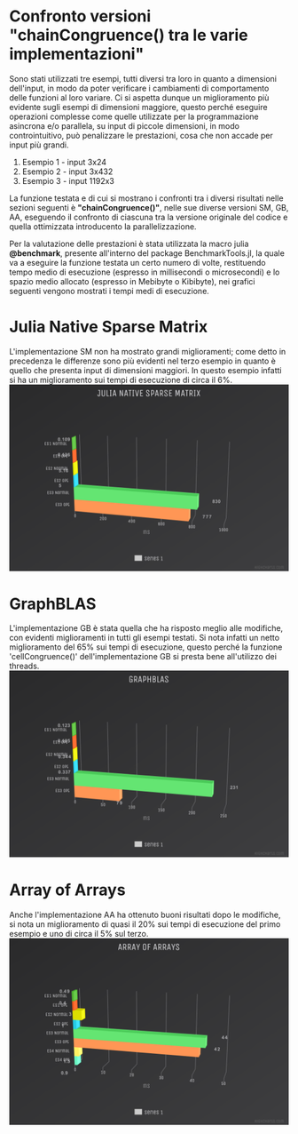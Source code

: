 # Confronto versioni "chainCongruence() tra le varie implementazioni"
Sono stati utilizzati tre esempi, tutti diversi tra loro in quanto a dimensioni dell'input, in modo da poter verificare i cambiamenti di comportamento delle funzioni al loro variare. Ci si aspetta dunque un miglioramento più evidente sugli esempi di dimensioni maggiore, questo perché eseguire operazioni complesse come quelle utilizzate per la programmazione asincrona e/o parallela, su input di piccole dimensioni, in modo controintuitivo, può penalizzare le prestazioni, cosa che non accade per input più grandi.
1. Esempio 1 - input 3x24
2. Esempio 2 - input 3x432
3. Esempio 3 - input 1192x3

La funzione testata e di cui si mostrano i confronti tra i diversi risultati nelle sezioni seguenti è **"chainCongruence()"**, nelle sue diverse versioni SM, GB, AA, eseguendo il confronto di ciascuna tra la versione originale del codice e quella ottimizzata introducento la parallelizzazione.

Per la valutazione delle prestazioni è stata utilizzata la macro julia **@benchmark**, presente all'interno del package BenchmarkTools.jl, la quale va a eseguire la funzione testata un certo numero di volte, restituendo tempo medio di esecuzione (espresso in millisecondi o microsecondi) e lo spazio medio allocato (espresso in Mebibyte o Kibibyte), nei grafici seguenti vengono mostrati i tempi medi di esecuzione.

# Julia Native Sparse Matrix
L'implementazione SM non ha mostrato grandi miglioramenti; come detto in precedenza le differenze sono più evidenti nel terzo esempio in quanto è quello che presenta input di dimensioni maggiori. In questo esempio infatti si ha un miglioramento sui tempi di esecuzione di circa il 6%.
![SM graph](assets/SMdarkunica.png) 
# GraphBLAS
L'implementazione GB è stata quella che ha risposto meglio alle modifiche, con evidenti miglioramenti in tutti gli esempi testati. Si nota infatti un netto miglioramento del 65% sui tempi di esecuzione, questo perché la funzione 'cellCongruence()' dell'implementazione GB si presta bene all'utilizzo dei threads.
![GB graph](assets/GBdarkunica.png) 
# Array of Arrays
Anche l'implementazione AA ha ottenuto buoni risultati dopo le modifiche, si nota un miglioramento di quasi il 20% sui tempi di esecuzione del primo esempio e uno di circa il 5% sul terzo.
![AA graph](assets/AAdarkunica.png)